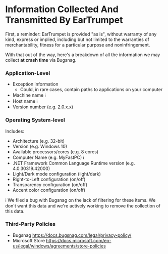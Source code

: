 # Information Collected And Transmitted By EarTrumpet

First, a reminder: EarTrumpet is provided "as is", without warranty of any kind, express or
implied, including but not limited to the warranties of merchantability,
fitness for a particular purpose and noninfringement.

With that out of the way, here's a breakdown of all the information we may collect **at crash time** via Bugsnag.

### Application-Level
* Exception information
  * Could, in rare cases, contain paths to applications on your computer
* Machine name ℹ
* Host name ℹ
* Version number (e.g. 2.0.x.x)

### Operating System-level
Includes:
* Architecture (e.g. 32-bit)
* Version (e.g. Windows 10)
* Available processors/cores (e.g. 8 cores)
* Computer Name (e.g. MyFastPC) ℹ
* .NET Framework Common Language Runtime version (e.g. 4.0.30319.42000)
* Light/Dark mode configuration (light/dark)
* Right-to-Left configuration (on/off)
* Transparency configuration (on/off)
* Accent color configuration (on/off)

ℹ We filed a bug with Bugsnag on the lack of filtering for these items. We don't want this data and we're actively working to remove the collection of this data.

### Third-Party Policies

* Bugsnag https://docs.bugsnag.com/legal/privacy-policy/
* Microsoft Store https://docs.microsoft.com/en-us/legal/windows/agreements/store-policies